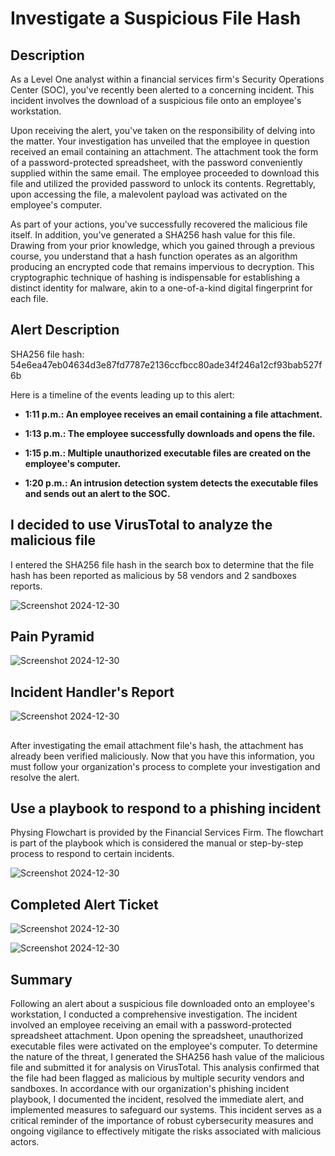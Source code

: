 # Investigate a Suspicious File Hash

<h2>Description</h2>
As a Level One analyst within a financial services firm's Security Operations Center (SOC), you've recently been alerted to a concerning incident. This incident involves the download of a suspicious file onto an employee's workstation.

Upon receiving the alert, you've taken on the responsibility of delving into the matter. Your investigation has unveiled that the employee in question received an email containing an attachment. The attachment took the form of a password-protected spreadsheet, with the password conveniently supplied within the same email. The employee proceeded to download this file and utilized the provided password to unlock its contents. Regrettably, upon accessing the file, a malevolent payload was activated on the employee's computer.

As part of your actions, you've successfully recovered the malicious file itself. In addition, you've generated a SHA256 hash value for this file. Drawing from your prior knowledge, which you gained through a previous course, you understand that a hash function operates as an algorithm producing an encrypted code that remains impervious to decryption. This cryptographic technique of hashing is indispensable for establishing a distinct identity for malware, akin to a one-of-a-kind digital fingerprint for each file.

<h2> Alert Description</h2>

SHA256 file hash: 54e6ea47eb04634d3e87fd7787e2136ccfbcc80ade34f246a12cf93bab527f6b

Here is a timeline of the events leading up to this alert:

- <b>1:11 p.m.: An employee receives an email containing a file attachment.</b>

- <b>1:13 p.m.: The employee successfully downloads and opens the file.</b>

- <b>1:15 p.m.: Multiple unauthorized executable files are created on the employee's computer.</b>

- <b>1:20 p.m.: An intrusion detection system detects the executable files and sends out an alert to the SOC.</b>

<h2>I decided to use VirusTotal to analyze the malicious file</h2>
I entered the SHA256 file hash in the search box to determine that the file hash has been reported as malicious by 58 vendors and 2 sandboxes reports. 

![Screenshot 2024-12-30](https://github.com/jalphonseportfolio/Investigate-a-Suspicious-File-Hash/blob/main/pic01.png)


<h2> Pain Pyramid</h2>

![Screenshot 2024-12-30](https://github.com/jalphonseportfolio/Investigate-a-Suspicious-File-Hash/blob/main/pic02.png)

<h2>Incident Handler's Report</h2>

![Screenshot 2024-12-30](https://github.com/jalphonseportfolio/Investigate-a-Suspicious-File-Hash/blob/main/pic03.png)

<h2> </h2>
After investigating the email attachment file's hash, the attachment has already been verified maliciously. Now that you have this information, you must follow your organization's process to complete your investigation and resolve the alert.

<h2>Use a playbook to respond to a phishing incident</h2>
Physing Flowchart is provided by the Financial Services Firm. The flowchart is part of the playbook which is considered the manual or step-by-step process to respond to certain incidents. 

![Screenshot 2024-12-30](https://github.com/jalphonseportfolio/Investigate-a-Suspicious-File-Hash/blob/main/pic04.png)

<h2>Completed Alert Ticket</h2>

![Screenshot 2024-12-30](https://github.com/jalphonseportfolio/Investigate-a-Suspicious-File-Hash/blob/main/pic05.png)


![Screenshot 2024-12-30](https://github.com/jalphonseportfolio/Investigate-a-Suspicious-File-Hash/blob/main/pic06.png)

<h2>Summary</h2>
Following an alert about a suspicious file downloaded onto an employee's workstation, I conducted a comprehensive investigation. The incident involved an employee receiving an email with a password-protected spreadsheet attachment. Upon opening the spreadsheet, unauthorized executable files were activated on the employee's computer. To determine the nature of the threat, I generated the SHA256 hash value of the malicious file and submitted it for analysis on VirusTotal. This analysis confirmed that the file had been flagged as malicious by multiple security vendors and sandboxes. In accordance with our organization's phishing incident playbook, I documented the incident, resolved the immediate alert, and implemented measures to safeguard our systems. This incident serves as a critical reminder of the importance of robust cybersecurity measures and ongoing vigilance to effectively mitigate the risks associated with malicious actors.
